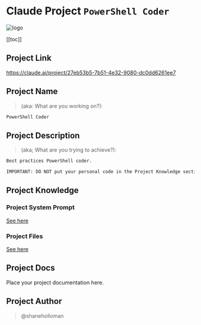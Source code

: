 # Claude Project `PowerShell Coder`

![logo](claude.svg)

[[toc]]

## Project Link

<https://claude.ai/project/27eb53b5-7b51-4e32-9080-dc0dd6261ee7>

## Project Name

>(aka: What are you working on?):

```txt
PowerShell Coder
```

## Project Description

>(aka; What are you trying to achieve?):

```txt
Best practices PowerShell coder.

IMPORTANT: DO NOT put your personal code in the Project Knowledge section as it will pollute outcome for other users! If you need to do this, make a personal copy of the project for yourself
```

## Project Knowledge

### Project System Prompt

[See here](./project-knowledge/system-prompt.md)

### Project Files

[See here](./project-knowledge/files/)

## Project Docs

Place your project documentation here.

## Project Author

> @shaneholloman
